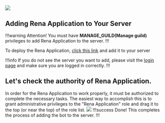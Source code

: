 #

![](/static/getting_started.png)

## Adding Rena Application to Your Server

!!!warning Attention!
You must have **MANAGE_GUILD(Manage guild)** privileges to add Rena Application to the server.
!!!

To deploy the Rena Application, [click this link](https://discord.com/api/oauth2/authorize?client_id=1004597971414962186&permissions=8&scope=bot%20applications.commands) and add it to your server

!!!info
If you do not see the server you want to add, please visit the [login page](https://discordapp.com/login) and make sure you are logged in correctly.
!!!

## Let's check the authority of Rena Application.

In order for the Rena Application to work properly, it must be authorized to complete the necessary tasks. The easiest way to accomplish this is to grant administrative privileges to the "Rena Application" role and drag it to the top (or near the top) of the role list.
![](/static/changing_the_position_of_the_role.gif)
!!!success Done!
This completes the process of adding the bot to the server.
!!!
